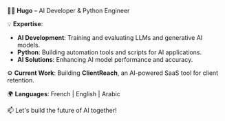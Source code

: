 👨‍💻 **Hugo** – AI Developer & Python Engineer

💡 **Expertise**:  
- **AI Development**: Training and evaluating LLMs and generative AI models.  
- **Python**: Building automation tools and scripts for AI applications.  
- **AI Solutions**: Enhancing AI model performance and accuracy.

⚙️ **Current Work**: Building **ClientReach**, an AI-powered SaaS tool for client retention.  

🌍 **Languages**: French | English | Arabic

📫 Let's build the future of AI together!
